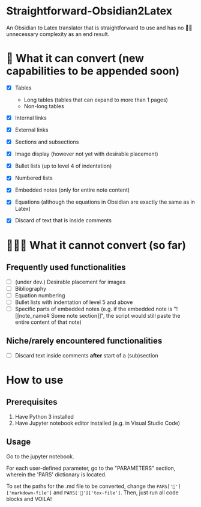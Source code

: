 # Straightforward-Obsidian2Latex
An Obsidian to Latex translator that is straightforward to use and has no 🐂💩 unnecessary complexity as an end result.

# 💪 What it can convert (new capabilities to be appended soon)

- [X] Tables
  - Long tables (tables that can expand to more than 1 pages)
  - Non-long tables
- [X] Internal links
- [X] External links
- [X] Sections and subsections
- [X] Image display (however not yet with desirable placement)
- [X] Bullet lists (up to level 4 of indentation)
- [X] Numbered lists
- [X] Embedded notes (only for entire note content)
- [X] Equations (although the equations in Obsidian are exactly the same as in Latex)
- [X] Discard of text that is inside comments



# 👨‍💻🚧 What it cannot convert (so far)
## Frequently used functionalities

- [ ] (under dev.) Desirable placement for images
- [ ] Bibliography
- [ ] Equation numbering
- [ ] Bullet lists with indentation of level 5 and above
- [ ] Specific parts of embedded notes (e.g. if the embedded note is "![[note_name# Some note section]]", the script would still paste the entire content of that note)

## Niche/rarely encountered functionalities
- [ ] Discard text inside comments **after** start of a (sub)section


# How to use
## Prerequisites
1. Have Python 3 installed
2. Have Jupyter notebook editor installed (e.g. in Visual Studio Code)

## Usage
Go to the jupyter notebook. 

For each user-defined parameter, go to the "PARAMETERS" section, wherein the 'PARS' dictionary is located.

To set the paths for the .md file to be converted, change the `PARS['📂']['markdown-file']` and `PARS['📂']['tex-file']`.
Then, just run all code blocks and VOILA!
